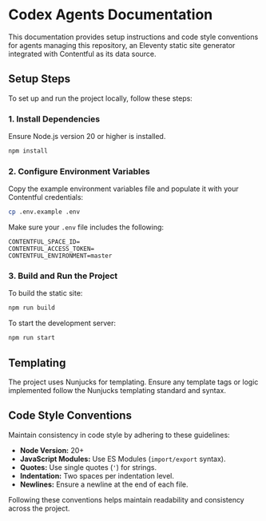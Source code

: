 # Codex Agents Documentation

This documentation provides setup instructions and code style conventions for agents managing this repository, an Eleventy static site generator integrated with Contentful as its data source.

## Setup Steps

To set up and run the project locally, follow these steps:

### 1. Install Dependencies

Ensure Node.js version 20 or higher is installed.

```bash
npm install
```

### 2. Configure Environment Variables

Copy the example environment variables file and populate it with your Contentful credentials:

```bash
cp .env.example .env
```

Make sure your `.env` file includes the following:

```env
CONTENTFUL_SPACE_ID=
CONTENTFUL_ACCESS_TOKEN=
CONTENTFUL_ENVIRONMENT=master
```

### 3. Build and Run the Project

To build the static site:

```bash
npm run build
```

To start the development server:

```bash
npm run start
```

## Templating

The project uses Nunjucks for templating. Ensure any template tags or logic implemented follow the Nunjucks templating standard and syntax.

## Code Style Conventions

Maintain consistency in code style by adhering to these guidelines:

- **Node Version:** 20+
- **JavaScript Modules:** Use ES Modules (`import/export` syntax).
- **Quotes:** Use single quotes (`'`) for strings.
- **Indentation:** Two spaces per indentation level.
- **Newlines:** Ensure a newline at the end of each file.

Following these conventions helps maintain readability and consistency across the project.
